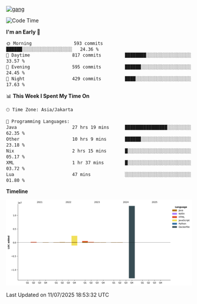 <!-- [<img src='https://dev.karakun.com/assets/posts/2018-09-16-jc-java-article/3duke_suspects.jpg' alt='java'>](https://github.com/yeahbutstill) -->
[<img src='https://asset-2.tstatic.net/tribunnewswiki/foto/bank/images/Mozart.jpg' alt='gang'>](https://github.com/yeahbutstill)

<!--START_SECTION:waka-->
![Code Time](http://img.shields.io/badge/Code%20Time-3%2C405%20hrs%2052%20mins-blue)

**I'm an Early 🐤** 

```text
🌞 Morning                593 commits         ██████░░░░░░░░░░░░░░░░░░░   24.36 % 
🌆 Daytime                817 commits         ████████░░░░░░░░░░░░░░░░░   33.57 % 
🌃 Evening                595 commits         ██████░░░░░░░░░░░░░░░░░░░   24.45 % 
🌙 Night                  429 commits         ████░░░░░░░░░░░░░░░░░░░░░   17.63 % 
```


📊 **This Week I Spent My Time On** 

```text
🕑︎ Time Zone: Asia/Jakarta

💬 Programming Languages: 
Java                     27 hrs 19 mins      ████████████████░░░░░░░░░   62.35 % 
Other                    10 hrs 9 mins       ██████░░░░░░░░░░░░░░░░░░░   23.18 % 
Nix                      2 hrs 15 mins       █░░░░░░░░░░░░░░░░░░░░░░░░   05.17 % 
XML                      1 hr 37 mins        █░░░░░░░░░░░░░░░░░░░░░░░░   03.72 % 
Lua                      47 mins             ░░░░░░░░░░░░░░░░░░░░░░░░░   01.80 % 
```

**Timeline**

![Lines of Code chart](https://raw.githubusercontent.com/yeahbutstill/yeahbutstill/main/assets/bar_graph.png)


 Last Updated on 11/07/2025 18:53:32 UTC
<!--END_SECTION:waka-->
